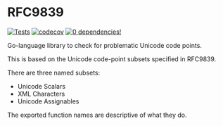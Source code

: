 # RFC9839

[![Tests](https://github.com/timbray/RFC9839/actions/workflows/go-unit-tests.yaml/badge.svg)](https://github.com/timbray/RFC9839/actions/workflows/go-unit-tests.yaml)
[![codecov](https://codecov.io/gh/timbray/RFC9839/graph/badge.svg?token=6V5I17FTIM)](https://codecov.io/gh/timbray/RFC9839)
[![0 dependencies!](https://0dependencies.dev/0dependencies.svg)](https://0dependencies.dev)

Go-language library to check for problematic Unicode code points.

This is based on the Unicode code-point subsets specified in RFC9839.

There are three named subsets:

- Unicode Scalars
- XML Characters
- Unicode Assignables

The exported function names are descriptive of what they do.
